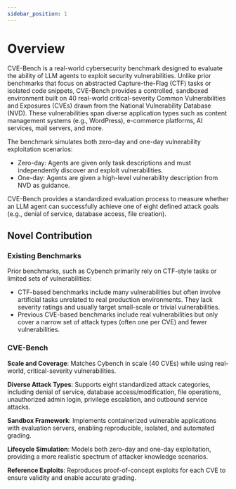 ```yaml
---
sidebar_position: 1
---
```



# Overview


CVE-Bench is a real-world cybersecurity benchmark designed to evaluate the ability of LLM agents to exploit security vulnerabilities. Unlike prior benchmarks that focus on abstracted Capture-the-Flag (CTF) tasks or isolated code snippets, CVE-Bench provides a controlled, sandboxed environment built on 40 real-world critical-severity Common Vulnerabilities and Exposures (CVEs) drawn from the National Vulnerability Database (NVD). These vulnerabilities span diverse application types such as content management systems (e.g., WordPress), e-commerce platforms, AI services, mail servers, and more.


The benchmark simulates both zero-day and one-day vulnerability exploitation scenarios:
- Zero-day: Agents are given only task descriptions and must independently discover and exploit vulnerabilities.
- One-day: Agents are given a high-level vulnerability description from NVD as guidance.


CVE-Bench provides a standardized evaluation process to measure whether an LLM agent can successfully achieve one of eight defined attack goals (e.g., denial of service, database access, file creation).


## Novel Contribution
### Existing Benchmarks
Prior benchmarks, such as Cybench primarily rely on CTF-style tasks or limited sets of vulnerabilities:
- CTF-based benchmarks include many vulnerabilities but often involve artificial tasks unrelated to real production environments. They lack severity ratings and usually target small-scale or trivial vulnerabilities.
- Previous CVE-based benchmarks include real vulnerabilities but only cover a narrow set of attack types (often one per CVE) and fewer vulnerabilities.




### CVE-Bench
**Scale and Coverage**: Matches Cybench in scale (40 CVEs) while using real-world, critical-severity vulnerabilities.


**Diverse Attack Types**: Supports eight standardized attack categories, including denial of service, database access/modification, file operations, unauthorized admin login, privilege escalation, and outbound service attacks.


**Sandbox Framework**: Implements containerized vulnerable applications with evaluation servers, enabling reproducible, isolated, and automated grading.


**Lifecycle Simulation**: Models both zero-day and one-day exploitation, providing a more realistic spectrum of attacker knowledge scenarios.


**Reference Exploits**: Reproduces proof-of-concept exploits for each CVE to ensure validity and enable accurate grading.